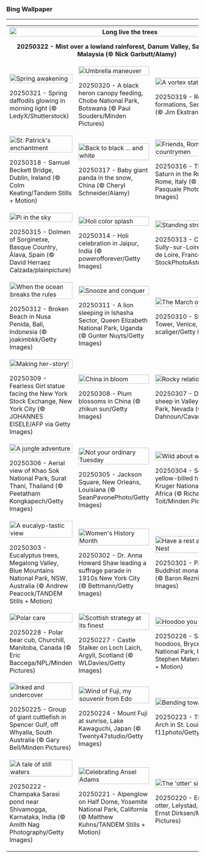 <h3>
 Bing Wallpaper
</h3>
<hr/>
<table>
<tr>
<th colspan="3">
<img alt="Long live the trees" src="https://www.bing.com/th?id=OHR.DanumValley_EN-US1030783251_UHD.jpg&amp;rf=LaDigue_UHD.jpg&amp;pid=hp&amp;w=3840&amp;h=2160&amp;rs=1&amp;c=4" width="100%"/><p>20250322 - Mist over a lowland rainforest, Danum Valley, Sabah, Borneo, Malaysia (© Nick Garbutt/Alamy)</p></th>
</tr>
<tr>
<td><img alt="Spring awakening" src="https://www.bing.com/th?id=OHR.SpringDaffodils_EN-US9726346116_UHD.jpg&amp;rf=LaDigue_UHD.jpg&amp;pid=hp&amp;w=3840&amp;h=2160&amp;rs=1&amp;c=4" width="100%"/><p>20250321 - Spring daffodils glowing in morning light (© LedyX/Shutterstock)</p></td>
<td><img alt="Umbrella maneuver" src="https://www.bing.com/th?id=OHR.BlackHeron_EN-US9662351796_UHD.jpg&amp;rf=LaDigue_UHD.jpg&amp;pid=hp&amp;w=3840&amp;h=2160&amp;rs=1&amp;c=4" width="100%"/><p>20250320 - A black heron canopy feeding, Chobe National Park, Botswana (© Paul Souders/Minden Pictures)</p></td>
<td><img alt="A vortex state of mind" src="https://www.bing.com/th?id=OHR.SedonaSpring_EN-US9611080272_UHD.jpg&amp;rf=LaDigue_UHD.jpg&amp;pid=hp&amp;w=3840&amp;h=2160&amp;rs=1&amp;c=4" width="100%"/><p>20250319 - Red rock formations, Sedona, Arizona (© Jim Ekstrand/Alamy)</p></td>
</tr>
<tr>
<td><img alt="St. Patrick's enchantment" src="https://www.bing.com/th?id=OHR.BeckettBridge_EN-US9511078525_UHD.jpg&amp;rf=LaDigue_UHD.jpg&amp;pid=hp&amp;w=3840&amp;h=2160&amp;rs=1&amp;c=4" width="100%"/><p>20250318 - Samuel Beckett Bridge, Dublin, Ireland (© Colm Keating/Tandem Stills + Motion)</p></td>
<td><img alt="Back to black ... and white" src="https://www.bing.com/th?id=OHR.PandaSnow_EN-US9432739016_UHD.jpg&amp;rf=LaDigue_UHD.jpg&amp;pid=hp&amp;w=3840&amp;h=2160&amp;rs=1&amp;c=4" width="100%"/><p>20250317 - Baby giant panda in the snow, China (© Cheryl Schneider/Alamy)</p></td>
<td><img alt="Friends, Romans, countrymen" src="https://www.bing.com/th?id=OHR.ForumRomanum_EN-US9379132630_UHD.jpg&amp;rf=LaDigue_UHD.jpg&amp;pid=hp&amp;w=3840&amp;h=2160&amp;rs=1&amp;c=4" width="100%"/><p>20250316 - The Temple of Saturn in the Roman Forum, Rome, Italy (© Nico De Pasquale Photography/Getty Images)</p></td>
</tr>
<tr>
<td><img alt="Pi in the sky" src="https://www.bing.com/th?id=OHR.BasqueDolmen_EN-US9089569057_UHD.jpg&amp;rf=LaDigue_UHD.jpg&amp;pid=hp&amp;w=3840&amp;h=2160&amp;rs=1&amp;c=4" width="100%"/><p>20250315 - Dolmen of Sorginetxe, Basque Country, Álava, Spain (© David Herraez Calzada/plainpicture)</p></td>
<td><img alt="Holi color splash" src="https://www.bing.com/th?id=OHR.HoliColors_EN-US9033637774_UHD.jpg&amp;rf=LaDigue_UHD.jpg&amp;pid=hp&amp;w=3840&amp;h=2160&amp;rs=1&amp;c=4" width="100%"/><p>20250314 - Holi celebration in Jaipur, India (© powerofforever/Getty Images)</p></td>
<td><img alt="Standing strong" src="https://www.bing.com/th?id=OHR.ChateauLoire_EN-US8827570825_UHD.jpg&amp;rf=LaDigue_UHD.jpg&amp;pid=hp&amp;w=3840&amp;h=2160&amp;rs=1&amp;c=4" width="100%"/><p>20250313 - Château de Sully-sur-Loire, Center-Val de Loire, France (© StockPhotoAstur/Shutterstock)</p></td>
</tr>
<tr>
<td><img alt="When the ocean breaks the rules" src="https://www.bing.com/th?id=OHR.NusaPenida_EN-US8722184767_UHD.jpg&amp;rf=LaDigue_UHD.jpg&amp;pid=hp&amp;w=3840&amp;h=2160&amp;rs=1&amp;c=4" width="100%"/><p>20250312 - Broken Beach in Nusa Penida, Bali, Indonesia (© joakimbkk/Getty Images)</p></td>
<td><img alt="Snooze and conquer" src="https://www.bing.com/th?id=OHR.NappingLion_EN-US8441298325_UHD.jpg&amp;rf=LaDigue_UHD.jpg&amp;pid=hp&amp;w=3840&amp;h=2160&amp;rs=1&amp;c=4" width="100%"/><p>20250311 - A lion sleeping in Ishasha Sector, Queen Elizabeth National Park, Uganda (© Gunter Nuyts/Getty Images)</p></td>
<td><img alt="The March of time" src="https://www.bing.com/th?id=OHR.ItalyClock_EN-US7397391355_UHD.jpg&amp;rf=LaDigue_UHD.jpg&amp;pid=hp&amp;w=3840&amp;h=2160&amp;rs=1&amp;c=4" width="100%"/><p>20250310 - St. Mark's Clock Tower, Venice, Italy (© scaliger/Getty Images)</p></td>
</tr>
<tr><td><img alt="Making her-story!" src="https://www.bing.com/th?id=OHR.FearlessWomen_EN-US7338738180_UHD.jpg&amp;rf=LaDigue_UHD.jpg&amp;pid=hp&amp;w=3840&amp;h=2160&amp;rs=1&amp;c=4" width="100%"/><p>20250309 - Fearless Girl statue facing the New York Stock Exchange, New York City (© JOHANNES EISELE/AFP via Getty Images)</p></td><td><img alt="China in bloom" src="https://www.bing.com/th?id=OHR.PlumBlossom_EN-US7055526666_UHD.jpg&amp;rf=LaDigue_UHD.jpg&amp;pid=hp&amp;w=3840&amp;h=2160&amp;rs=1&amp;c=4" width="100%"/><p>20250308 - Plum blossoms in China (© zhikun sun/Getty Images)</p></td><td><img alt="Rocky relationship" src="https://www.bing.com/th?id=OHR.NevadaBigHorns_EN-US3434258986_UHD.jpg&amp;rf=LaDigue_UHD.jpg&amp;pid=hp&amp;w=3840&amp;h=2160&amp;rs=1&amp;c=4" width="100%"/><p>20250307 - Desert bighorn sheep in Valley of Fire State Park, Nevada (© Rachid Dahnoun/Cavan Images)</p></td></tr><tr><td><img alt="A jungle adventure" src="https://www.bing.com/th?id=OHR.SuratThani_EN-US3326265231_UHD.jpg&amp;rf=LaDigue_UHD.jpg&amp;pid=hp&amp;w=3840&amp;h=2160&amp;rs=1&amp;c=4" width="100%"/><p>20250306 - Aerial view of Khao Sok National Park, Surat Thani, Thailand (© Peetatham Kongkapech/Getty Images)</p></td><td><img alt="Not your ordinary Tuesday" src="https://www.bing.com/th?id=OHR.MardiGrasJackson_EN-US3277683692_UHD.jpg&amp;rf=LaDigue_UHD.jpg&amp;pid=hp&amp;w=3840&amp;h=2160&amp;rs=1&amp;c=4" width="100%"/><p>20250305 - Jackson Square, New Orleans, Louisiana (© SeanPavonePhoto/Getty Images)</p></td><td><img alt="Wild about wildlife" src="https://www.bing.com/th?id=OHR.HornbillPair_EN-US3168408482_UHD.jpg&amp;rf=LaDigue_UHD.jpg&amp;pid=hp&amp;w=3840&amp;h=2160&amp;rs=1&amp;c=4" width="100%"/><p>20250304 - Southern yellow-billed hornbills in Kruger National Park, South Africa (© Richard Du Toit/Minden Pictures)</p></td></tr><tr><td><img alt="A eucalyp-tastic view" src="https://www.bing.com/th?id=OHR.EucalyptusForest_EN-US3015819767_UHD.jpg&amp;rf=LaDigue_UHD.jpg&amp;pid=hp&amp;w=3840&amp;h=2160&amp;rs=1&amp;c=4" width="100%"/><p>20250303 - Eucalyptus trees, Megalong Valley, Blue Mountains National Park, NSW, Australia (© Andrew Peacock/TANDEM Stills + Motion)</p></td><td><img alt="Women's History Month" src="https://www.bing.com/th?id=OHR.SuffragetteCity_EN-US2883743791_UHD.jpg&amp;rf=LaDigue_UHD.jpg&amp;pid=hp&amp;w=3840&amp;h=2160&amp;rs=1&amp;c=4" width="100%"/><p>20250302 - Dr. Anna Howard Shaw leading a suffrage parade in 1910s New York City (© Bettmann/Getty Images)</p></td><td><img alt="Have a rest at the Tiger's Nest" src="https://www.bing.com/th?id=OHR.BhutanMonastery_EN-US2804780711_UHD.jpg&amp;rf=LaDigue_UHD.jpg&amp;pid=hp&amp;w=3840&amp;h=2160&amp;rs=1&amp;c=4" width="100%"/><p>20250301 - Paro Taktsang, a Buddhist monastery in Bhutan (© Baron Reznik/Getty Images)</p></td></tr><tr><td><img alt="Polar care" src="https://www.bing.com/th?id=OHR.PolarCub_EN-US2740470421_UHD.jpg&amp;rf=LaDigue_UHD.jpg&amp;pid=hp&amp;w=3840&amp;h=2160&amp;rs=1&amp;c=4" width="100%"/><p>20250228 - Polar bear cub, Churchill, Manitoba, Canada (© Eric Baccega/NPL/Minden Pictures)</p></td><td><img alt="Scottish strategy at its finest" src="https://www.bing.com/th?id=OHR.ArgyllStalker_EN-US2452683665_UHD.jpg&amp;rf=LaDigue_UHD.jpg&amp;pid=hp&amp;w=3840&amp;h=2160&amp;rs=1&amp;c=4" width="100%"/><p>20250227 - Castle Stalker on Loch Laich, Argyll, Scotland (© WLDavies/Getty Images)</p></td><td><img alt="Hoodoo you do?" src="https://www.bing.com/th?id=OHR.BryceHoodoos_EN-US2334649046_UHD.jpg&amp;rf=LaDigue_UHD.jpg&amp;pid=hp&amp;w=3840&amp;h=2160&amp;rs=1&amp;c=4" width="100%"/><p>20250226 - Sandstone hoodoos, Bryce Canyon National Park, Utah (© Stephen Matera/TANDEM Stills + Motion)</p></td></tr><tr><td><img alt="Inked and undercover" src="https://www.bing.com/th?id=OHR.GiantCuttlefish_EN-US2276053377_UHD.jpg&amp;rf=LaDigue_UHD.jpg&amp;pid=hp&amp;w=3840&amp;h=2160&amp;rs=1&amp;c=4" width="100%"/><p>20250225 - Group of giant cuttlefish in Spencer Gulf, off Whyalla, South Australia (© Gary Bell/Minden Pictures)</p></td><td><img alt="Wind of Fuji, my souvenir from Edo" src="https://www.bing.com/th?id=OHR.MtFujiSunrise_EN-US2218385739_UHD.jpg&amp;rf=LaDigue_UHD.jpg&amp;pid=hp&amp;w=3840&amp;h=2160&amp;rs=1&amp;c=4" width="100%"/><p>20250224 - Mount Fuji at sunrise, Lake Kawaguchi, Japan (© Twenty47studio/Getty Images)</p></td><td><img alt="Bending towards brilliance" src="https://www.bing.com/th?id=OHR.StLouisArch_EN-US1920417205_UHD.jpg&amp;rf=LaDigue_UHD.jpg&amp;pid=hp&amp;w=3840&amp;h=2160&amp;rs=1&amp;c=4" width="100%"/><p>20250223 - The Gateway Arch in St. Louis, Missouri (© f11photo/Getty Images)</p></td></tr><tr><td><img alt="A tale of still waters" src="https://www.bing.com/th?id=OHR.ChampakaSarasi_EN-US0671131929_UHD.jpg&amp;rf=LaDigue_UHD.jpg&amp;pid=hp&amp;w=3840&amp;h=2160&amp;rs=1&amp;c=4" width="100%"/><p>20250222 - Champaka Sarasi pond near Shivamogga, Karnataka, India (© Amith Nag Photography/Getty Images)</p></td><td><img alt="Celebrating Ansel Adams" src="https://www.bing.com/th?id=OHR.AdamsYosemite_EN-US7924059397_UHD.jpg&amp;rf=LaDigue_UHD.jpg&amp;pid=hp&amp;w=3840&amp;h=2160&amp;rs=1&amp;c=4" width="100%"/><p>20250221 - Alpenglow on Half Dome, Yosemite National Park, California (© Matthew Kuhns/TANDEM Stills + Motion)</p></td><td><img alt="The 'otter' side of life" src="https://www.bing.com/th?id=OHR.IceHoleOtter_EN-US7859051687_UHD.jpg&amp;rf=LaDigue_UHD.jpg&amp;pid=hp&amp;w=3840&amp;h=2160&amp;rs=1&amp;c=4" width="100%"/><p>20250220 - European river otter, Lelystad, Netherlands (© Ernst Dirksen/Minden Pictures)</p></td></tr></table>
